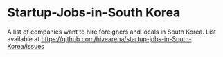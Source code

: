 # Startup-Jobs-in-South Korea
A list of companies want to hire foreigners and locals in South Korea. 
List available at https://github.com/hivearena/startup-jobs-in-South-Korea/issues
